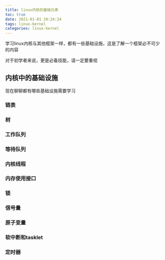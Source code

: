 ```yaml
---
title: linux内核的基础元素
toc: true
date: 2021-01-01 20:24:24
tags: linux-kernel
categories: linux-kernel
---
```


学习linux内核与其他框架一样，都有一些基础设施，这是了解一个框架必不可少的内容

对于初学者来说，更是必备技能，请一定要重视


## 内核中的基础设施

现在聊聊都有哪些基础设施需要学习

### 链表

### 树

### 工作队列

### 等待队列

### 内核线程

### 内存使用接口

### 锁

### 信号量

### 原子变量

### 软中断和tasklet

### 定时器


